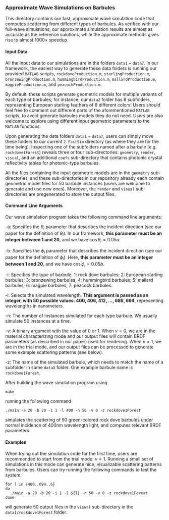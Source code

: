 ### Approximate Wave Simulations on Barbules
This directory contains our fast, approximate wave simulation code that computes scattering from different types of barbules. As verified with our full-wave simulations, our approximate simulation results are almost as accurate as the reference solutions, while the approximate methods gives rise to almost $1000 \times$ speedup.

#### Input Data
All the input data to our simulations are in the folders $\texttt{data1}-\texttt{data7}$. In our framework, the easiest way to generate these data folders is running our provided $\texttt{MATLAB}$ scripts, $\texttt{rockdoveProduction.m}$, $\texttt{starlingProduction.m}$, $\texttt{bronzewingProduction.m}$, $\texttt{hummingbirdProduction.m}$, $\texttt{mallardProduction.m}$, $\texttt{magpieProduction.m}$, and $\texttt{peacockProduction.m}$. 

By default, these scripts generate geometric models for multiple variants of each type of barbules; for instance, our $\texttt{data2}$ folder has 8 subfolders, representing European starling feathers of 8 different colors! Users should feel free to comment out different parts of the aforementioned $\texttt{MATLAB}$ scripts, to avoid generate barbules models they do not need. Users are also welcome to explore using different input geometric parameters to the $\texttt{MATLAB}$ functions.

Upon generating the data folders $\texttt{data1}-\texttt{data7}$, users can simply move these folders to our current $\texttt{2-FastSim}$ directory (as where they are for the time being). Inspecting one of the subfolders named after a barbule (e.g. $\texttt{rockdove1Forest}$) reveals three or four sub-directories: $\texttt{geometry}$, $\texttt{render}$, $\texttt{visual}$, and an additional $\texttt{coefs}$ sub-directory that contains photonic crystal reflectivity tables for photonic-type barbules. 

All the files containing the input geometric models are in the $\texttt{geometry}$ sub-directories, and these sub-directories in our repository already each contain geometric model files for 50 barbule instances (users are welcome to generate and use new ones). Moreover, the $\texttt{render}$ and $\texttt{visual}$ sub-directories are pregenerated to store the output files.

#### Command Line Arguments
Our wave simulation program takes the following command line arguments:

-a: Specifies the $\theta_i$ parameter that describes the incident direction (see our paper for the definition of $\theta_i$). In our framework, **this parameter must be an integer between 1 and 20**, and we have $\cos \theta_i = 0.05a$.

-b: Specifies the $\phi_i$ parameter that describes the incident direction (see our paper for the definition of $\phi_i$). Here, **this parameter must be an integer between 1 and 20**, and we have $\cos \phi_i = 0.05b$.

-i: Specifies the type of barbule. 1: rock dove barbules; 2: European starling barbules; 3: bronzewing barbules; 4: hummingbird barbules; 5: mallard barbules; 6: magpie barbules; 7: peacock barbules.

-l: Selects the simulated wavelength. **This argument is passed as an integer, with 50 possible values: 400, 406, 412, ..., 688, 694**, representing wavelengths in nanometers. 

-n: The number of instances simulated for each type barbule. We usually simulate 50 instances at a time.

-v: A binary argument with the value of 0 or 1. When $v=0$, we are in the material characterizing mode and our output files will contain BRDF parameters (as described in our paper) used for rendering. When $v=1$, we are in the trial mode, and our output files can be processed to generate some example scattering patterns (see below).

-z: The name of the simulated barbule, which needs to match the name of a subfolder in some $\texttt{dataX}$ folder. One example barbule name is $\texttt{rockdove1Forest}$.

After building the wave simulation program using
```
make
```
running the following command
```
./main -a 20 -b 20 -i 1 -l 400 -n 50 -v 0 -z rockdove1Forest
```
simulates the scattering of 50 green-colored rock dove barbules under normal incidence of 400nm wavelength light, and computes relevant BRDF parameters.

#### Examples
When trying out the simulation code for the first time, users are recommended to start from the trial mode: $v=1$. Running a small set of simulations in this mode can generate nice, visualizable scattering patterns from barbules. Users can try running the following commands to test the system:
```
for l in {400..694..6}
do
  ./main -a 20 -b 20 -i 1 -l ${l} -n 50 -v 0 -z rockdove1Forest
done
```
will generate 50 output files in the $\texttt{visual}$ sub-directory in the $\texttt{data1/rockdove1Forest}$ folder.

